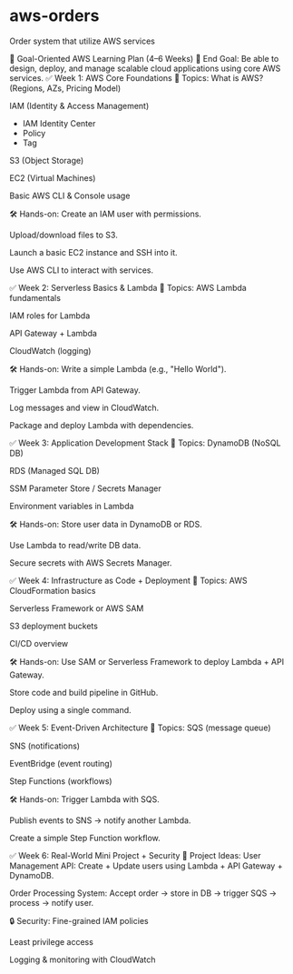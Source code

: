 # aws-orders
Order system that utilize AWS services 


🧭 Goal-Oriented AWS Learning Plan (4–6 Weeks)
🎯 End Goal: Be able to design, deploy, and manage scalable cloud applications using core AWS services.
✅ Week 1: AWS Core Foundations
🔸 Topics:
What is AWS? (Regions, AZs, Pricing Model)

IAM (Identity & Access Management)
- IAM Identity Center
- Policy
- Tag

S3 (Object Storage)

EC2 (Virtual Machines)

Basic AWS CLI & Console usage

🛠️ Hands-on:
Create an IAM user with permissions.

Upload/download files to S3.

Launch a basic EC2 instance and SSH into it.

Use AWS CLI to interact with services.

✅ Week 2: Serverless Basics & Lambda
🔸 Topics:
AWS Lambda fundamentals

IAM roles for Lambda

API Gateway + Lambda

CloudWatch (logging)

🛠️ Hands-on:
Write a simple Lambda (e.g., "Hello World").

Trigger Lambda from API Gateway.

Log messages and view in CloudWatch.

Package and deploy Lambda with dependencies.

✅ Week 3: Application Development Stack
🔸 Topics:
DynamoDB (NoSQL DB)

RDS (Managed SQL DB)

SSM Parameter Store / Secrets Manager

Environment variables in Lambda

🛠️ Hands-on:
Store user data in DynamoDB or RDS.

Use Lambda to read/write DB data.

Secure secrets with AWS Secrets Manager.

✅ Week 4: Infrastructure as Code + Deployment
🔸 Topics:
AWS CloudFormation basics

Serverless Framework or AWS SAM

S3 deployment buckets

CI/CD overview

🛠️ Hands-on:
Use SAM or Serverless Framework to deploy Lambda + API Gateway.

Store code and build pipeline in GitHub.

Deploy using a single command.

✅ Week 5: Event-Driven Architecture
🔸 Topics:
SQS (message queue)

SNS (notifications)

EventBridge (event routing)

Step Functions (workflows)

🛠️ Hands-on:
Trigger Lambda with SQS.

Publish events to SNS → notify another Lambda.

Create a simple Step Function workflow.

✅ Week 6: Real-World Mini Project + Security
🔸 Project Ideas:
User Management API: Create + Update users using Lambda + API Gateway + DynamoDB.

Order Processing System: Accept order → store in DB → trigger SQS → process → notify user.

🔒 Security:
Fine-grained IAM policies

Least privilege access

Logging & monitoring with CloudWatch

